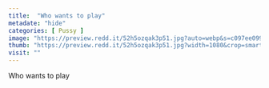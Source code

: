 ```yaml
---
title:  "Who wants to play"
metadate: "hide"
categories: [ Pussy ]
image: "https://preview.redd.it/52h5ozqak3p51.jpg?auto=webp&s=c097ee099d71d39dd4e6156030cc6f6371532954"
thumb: "https://preview.redd.it/52h5ozqak3p51.jpg?width=1080&crop=smart&auto=webp&s=4f46d46192e8fb36ff7f5aeada01ec922254eee9"
visit: ""
---
```

Who wants to play
